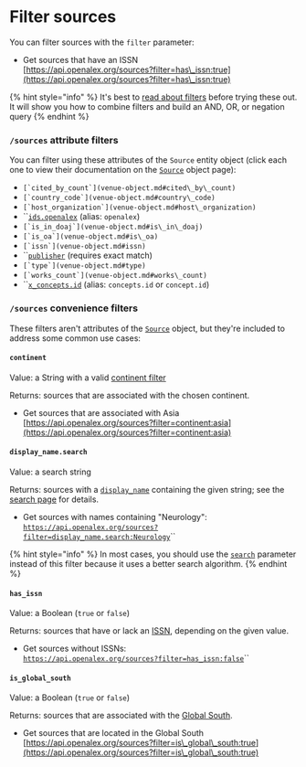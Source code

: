 # Filter sources

You can filter sources with the `filter` parameter:

* Get sources that have an ISSN\
  [https://api.openalex.org/sources?filter=has\_issn:true](https://api.openalex.org/sources?filter=has\_issn:true)

{% hint style="info" %}
It's best to [read about filters](../../how-to-use-the-api/get-lists-of-entities/filter-entity-lists.md) before trying these out. It will show you how to combine filters and build an AND, OR, or negation query
{% endhint %}

### `/sources` attribute filters

You can filter using these attributes of the `Source` entity object (click each one to view their documentation on the [`Source`](venue-object.md) object page):

* ``[`cited_by_count`](venue-object.md#cited\_by\_count)``
* ``[`country_code`](venue-object.md#country\_code)``
* ``[`host_organization`](venue-object.md#host\_organization)``
* ``[`ids.openalex`](venue-object.md#ids) (alias: `openalex`)
* ``[`is_in_doaj`](venue-object.md#is\_in\_doaj)``
* ``[`is_oa`](venue-object.md#is\_oa)``
* ``[`issn`](venue-object.md#issn)``
* ``[`publisher`](venue-object.md#publisher) (requires exact match)
* ``[`type`](venue-object.md#type)``
* ``[`works_count`](venue-object.md#works\_count)``
* ``[`x_concepts.id`](venue-object.md#x\_concepts) (alias: `concepts.id` or `concept.id`)

### `/sources` convenience filters

These filters aren't attributes of the [`Source`](venue-object.md) object, but they're included to address some common use cases:

#### `continent`

Value: a String with a valid [continent filter](../geo/continents.md#filter-by-continent)

Returns: sources that are associated with the chosen continent.

* Get sources that are associated with Asia\
  [https://api.openalex.org/sources?filter=continent:asia](https://api.openalex.org/sources?filter=continent:asia)

#### `display_name.search`

Value: a search string

Returns: sources with a [`display_name`](venue-object.md#display\_name) containing the given string; see the [search page](search-venues.md) for details.

* Get sources with names containing "Neurology":\
  [`https://api.openalex.org/sources?filter=display_name.search:Neurology`](https://api.openalex.org/sources?filter=display\_name.search:Neurology)``

{% hint style="info" %}
In most cases, you should use the [`search`](search-venues.md#venues-full-search) parameter instead of this filter because it uses a better search algorithm.
{% endhint %}

#### `has_issn`

Value: a Boolean (`true` or `false`)

Returns: sources that have or lack an [ISSN](broken-reference), depending on the given value.

* Get sources without ISSNs:\
  [`https://api.openalex.org/sources?filter=has_issn:false`](https://api.openalex.org/sources?filter=has\_issn:false)``

#### `is_global_south`

Value: a Boolean (`true` or `false`)

Returns: sources that are associated with the [Global South](../geo/regions.md#global-south).

* Get sources that are located in the Global South\
  [https://api.openalex.org/sources?filter=is\_global\_south:true](https://api.openalex.org/sources?filter=is\_global\_south:true)
